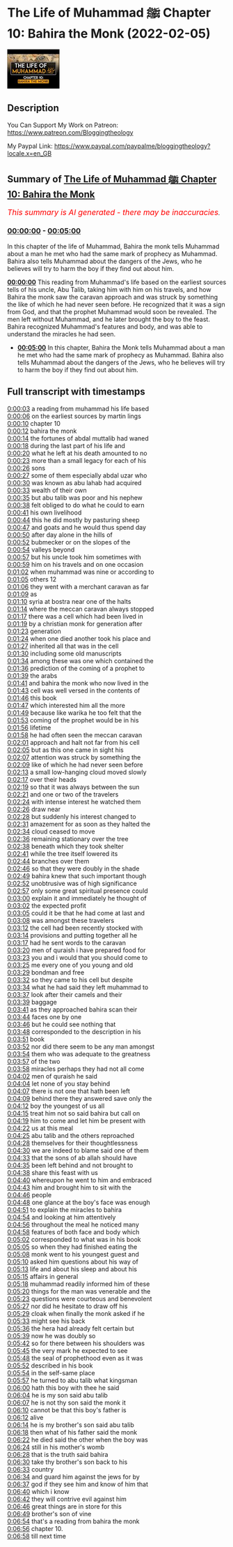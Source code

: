# The Life of Muhammad ﷺ Chapter 10: Bahira the Monk (2022-02-05)

![alt The Life of Muhammad ﷺ Chapter 10: Bahira the Monk](InxNDE8FCUM.jpg "The Life of Muhammad ﷺ Chapter 10: Bahira the Monk")

## Description

You Can Support My Work on Patreon:
https://www.patreon.com/Bloggingtheology

My Paypal Link: 
https://www.paypal.com/paypalme/bloggingtheology?locale.x=en_GB

## Summary of [The Life of Muhammad ﷺ Chapter 10: Bahira the Monk](https://www.youtube.com/watch?v=InxNDE8FCUM)


*<span style="color:red; font-size:125%">This summary is AI generated - there may be inaccuracies</span>. [](/)*

### [00:00:00](https://www.youtube.com/watch?v=InxNDE8FCUM&t=0) - [00:05:00](https://www.youtube.com/watch?v=InxNDE8FCUM&t=300)

In this chapter of the life of Muhammad, Bahira the monk tells Muhammad about a man he met who had the same mark of prophecy as Muhammad. Bahira also tells Muhammad about the dangers of the Jews, who he believes will try to harm the boy if they find out about him.

**[00:00:00](https://www.youtube.com/watch?v=InxNDE8FCUM&t=0)** This reading from Muhammad's life based on the earliest sources tells of his uncle, Abu Talib, taking him with him on his travels, and how Bahira the monk saw the caravan approach and was struck by something the like of which he had never seen before. He recognized that it was a sign from God, and that the prophet Muhammad would soon be revealed. The men left without Muhammad, and he later brought the boy to the feast. Bahira recognized Muhammad's features and body, and was able to understand the miracles he had seen.
* **[00:05:00](https://www.youtube.com/watch?v=InxNDE8FCUM&t=300)** In this chapter, Bahira the Monk tells Muhammad about a man he met who had the same mark of prophecy as Muhammad. Bahira also tells Muhammad about the dangers of the Jews, who he believes will try to harm the boy if they find out about him.

## Full transcript with timestamps

[0:00:03](https://youtu.be/InxNDE8FCUM?t=3) a reading from muhammad his life based  
[0:00:06](https://youtu.be/InxNDE8FCUM?t=6) on the earliest sources by martin lings  
[0:00:10](https://youtu.be/InxNDE8FCUM?t=10) chapter 10  
[0:00:12](https://youtu.be/InxNDE8FCUM?t=12) bahira the monk  
[0:00:14](https://youtu.be/InxNDE8FCUM?t=14) the fortunes of abdal muttalib had waned  
[0:00:18](https://youtu.be/InxNDE8FCUM?t=18) during the last part of his life and  
[0:00:20](https://youtu.be/InxNDE8FCUM?t=20) what he left at his death amounted to no  
[0:00:23](https://youtu.be/InxNDE8FCUM?t=23) more than a small legacy for each of his  
[0:00:26](https://youtu.be/InxNDE8FCUM?t=26) sons  
[0:00:27](https://youtu.be/InxNDE8FCUM?t=27) some of them especially abdal uzar who  
[0:00:30](https://youtu.be/InxNDE8FCUM?t=30) was known as abu lahab had acquired  
[0:00:33](https://youtu.be/InxNDE8FCUM?t=33) wealth of their own  
[0:00:35](https://youtu.be/InxNDE8FCUM?t=35) but abu talib was poor and his nephew  
[0:00:38](https://youtu.be/InxNDE8FCUM?t=38) felt obliged to do what he could to earn  
[0:00:41](https://youtu.be/InxNDE8FCUM?t=41) his own livelihood  
[0:00:44](https://youtu.be/InxNDE8FCUM?t=44) this he did mostly by pasturing sheep  
[0:00:47](https://youtu.be/InxNDE8FCUM?t=47) and goats and he would thus spend day  
[0:00:50](https://youtu.be/InxNDE8FCUM?t=50) after day alone in the hills of  
[0:00:52](https://youtu.be/InxNDE8FCUM?t=52) bubmecker or on the slopes of the  
[0:00:54](https://youtu.be/InxNDE8FCUM?t=54) valleys beyond  
[0:00:57](https://youtu.be/InxNDE8FCUM?t=57) but his uncle took him sometimes with  
[0:00:59](https://youtu.be/InxNDE8FCUM?t=59) him on his travels and on one occasion  
[0:01:02](https://youtu.be/InxNDE8FCUM?t=62) when muhammad was nine or according to  
[0:01:05](https://youtu.be/InxNDE8FCUM?t=65) others 12  
[0:01:06](https://youtu.be/InxNDE8FCUM?t=66) they went with a merchant caravan as far  
[0:01:09](https://youtu.be/InxNDE8FCUM?t=69) as  
[0:01:10](https://youtu.be/InxNDE8FCUM?t=70) syria at bostra near one of the halts  
[0:01:14](https://youtu.be/InxNDE8FCUM?t=74) where the meccan caravan always stopped  
[0:01:17](https://youtu.be/InxNDE8FCUM?t=77) there was a cell which had been lived in  
[0:01:19](https://youtu.be/InxNDE8FCUM?t=79) by a christian monk for generation after  
[0:01:23](https://youtu.be/InxNDE8FCUM?t=83) generation  
[0:01:24](https://youtu.be/InxNDE8FCUM?t=84) when one died another took his place and  
[0:01:27](https://youtu.be/InxNDE8FCUM?t=87) inherited all that was in the cell  
[0:01:30](https://youtu.be/InxNDE8FCUM?t=90) including some old manuscripts  
[0:01:34](https://youtu.be/InxNDE8FCUM?t=94) among these was one which contained the  
[0:01:36](https://youtu.be/InxNDE8FCUM?t=96) prediction of the coming of a prophet to  
[0:01:39](https://youtu.be/InxNDE8FCUM?t=99) the arabs  
[0:01:41](https://youtu.be/InxNDE8FCUM?t=101) and bahira the monk who now lived in the  
[0:01:43](https://youtu.be/InxNDE8FCUM?t=103) cell was well versed in the contents of  
[0:01:46](https://youtu.be/InxNDE8FCUM?t=106) this book  
[0:01:47](https://youtu.be/InxNDE8FCUM?t=107) which interested him all the more  
[0:01:49](https://youtu.be/InxNDE8FCUM?t=109) because like warika he too felt that the  
[0:01:53](https://youtu.be/InxNDE8FCUM?t=113) coming of the prophet would be in his  
[0:01:56](https://youtu.be/InxNDE8FCUM?t=116) lifetime  
[0:01:58](https://youtu.be/InxNDE8FCUM?t=118) he had often seen the meccan caravan  
[0:02:01](https://youtu.be/InxNDE8FCUM?t=121) approach and halt not far from his cell  
[0:02:05](https://youtu.be/InxNDE8FCUM?t=125) but as this one came in sight his  
[0:02:07](https://youtu.be/InxNDE8FCUM?t=127) attention was struck by something the  
[0:02:09](https://youtu.be/InxNDE8FCUM?t=129) like of which he had never seen before  
[0:02:13](https://youtu.be/InxNDE8FCUM?t=133) a small low-hanging cloud moved slowly  
[0:02:17](https://youtu.be/InxNDE8FCUM?t=137) over their heads  
[0:02:19](https://youtu.be/InxNDE8FCUM?t=139) so that it was always between the sun  
[0:02:21](https://youtu.be/InxNDE8FCUM?t=141) and one or two of the travelers  
[0:02:24](https://youtu.be/InxNDE8FCUM?t=144) with intense interest he watched them  
[0:02:26](https://youtu.be/InxNDE8FCUM?t=146) draw near  
[0:02:28](https://youtu.be/InxNDE8FCUM?t=148) but suddenly his interest changed to  
[0:02:31](https://youtu.be/InxNDE8FCUM?t=151) amazement for as soon as they halted the  
[0:02:34](https://youtu.be/InxNDE8FCUM?t=154) cloud ceased to move  
[0:02:36](https://youtu.be/InxNDE8FCUM?t=156) remaining stationary over the tree  
[0:02:38](https://youtu.be/InxNDE8FCUM?t=158) beneath which they took shelter  
[0:02:41](https://youtu.be/InxNDE8FCUM?t=161) while the tree itself lowered its  
[0:02:44](https://youtu.be/InxNDE8FCUM?t=164) branches over them  
[0:02:46](https://youtu.be/InxNDE8FCUM?t=166) so that they were doubly in the shade  
[0:02:49](https://youtu.be/InxNDE8FCUM?t=169) bahira knew that such important though  
[0:02:52](https://youtu.be/InxNDE8FCUM?t=172) unobtrusive was of high significance  
[0:02:57](https://youtu.be/InxNDE8FCUM?t=177) only some great spiritual presence could  
[0:03:00](https://youtu.be/InxNDE8FCUM?t=180) explain it and immediately he thought of  
[0:03:02](https://youtu.be/InxNDE8FCUM?t=182) the expected profit  
[0:03:05](https://youtu.be/InxNDE8FCUM?t=185) could it be that he had come at last and  
[0:03:08](https://youtu.be/InxNDE8FCUM?t=188) was amongst these travelers  
[0:03:12](https://youtu.be/InxNDE8FCUM?t=192) the cell had been recently stocked with  
[0:03:14](https://youtu.be/InxNDE8FCUM?t=194) provisions and putting together all he  
[0:03:17](https://youtu.be/InxNDE8FCUM?t=197) had he sent words to the caravan  
[0:03:20](https://youtu.be/InxNDE8FCUM?t=200) men of quraish i have prepared food for  
[0:03:23](https://youtu.be/InxNDE8FCUM?t=203) you and i would that you should come to  
[0:03:25](https://youtu.be/InxNDE8FCUM?t=205) me every one of you young and old  
[0:03:29](https://youtu.be/InxNDE8FCUM?t=209) bondman and free  
[0:03:32](https://youtu.be/InxNDE8FCUM?t=212) so they came to his cell but despite  
[0:03:34](https://youtu.be/InxNDE8FCUM?t=214) what he had said they left muhammad to  
[0:03:37](https://youtu.be/InxNDE8FCUM?t=217) look after their camels and their  
[0:03:39](https://youtu.be/InxNDE8FCUM?t=219) baggage  
[0:03:41](https://youtu.be/InxNDE8FCUM?t=221) as they approached bahira scan their  
[0:03:44](https://youtu.be/InxNDE8FCUM?t=224) faces one by one  
[0:03:46](https://youtu.be/InxNDE8FCUM?t=226) but he could see nothing that  
[0:03:48](https://youtu.be/InxNDE8FCUM?t=228) corresponded to the description in his  
[0:03:51](https://youtu.be/InxNDE8FCUM?t=231) book  
[0:03:52](https://youtu.be/InxNDE8FCUM?t=232) nor did there seem to be any man amongst  
[0:03:54](https://youtu.be/InxNDE8FCUM?t=234) them who was adequate to the greatness  
[0:03:57](https://youtu.be/InxNDE8FCUM?t=237) of the two  
[0:03:58](https://youtu.be/InxNDE8FCUM?t=238) miracles perhaps they had not all come  
[0:04:02](https://youtu.be/InxNDE8FCUM?t=242) men of quraish he said  
[0:04:04](https://youtu.be/InxNDE8FCUM?t=244) let none of you stay behind  
[0:04:07](https://youtu.be/InxNDE8FCUM?t=247) there is not one that hath been left  
[0:04:09](https://youtu.be/InxNDE8FCUM?t=249) behind there they answered save only the  
[0:04:12](https://youtu.be/InxNDE8FCUM?t=252) boy the youngest of us all  
[0:04:15](https://youtu.be/InxNDE8FCUM?t=255) treat him not so said bahira but call on  
[0:04:19](https://youtu.be/InxNDE8FCUM?t=259) him to come and let him be present with  
[0:04:22](https://youtu.be/InxNDE8FCUM?t=262) us at this meal  
[0:04:25](https://youtu.be/InxNDE8FCUM?t=265) abu talib and the others reproached  
[0:04:28](https://youtu.be/InxNDE8FCUM?t=268) themselves for their thoughtlessness  
[0:04:30](https://youtu.be/InxNDE8FCUM?t=270) we are indeed to blame said one of them  
[0:04:33](https://youtu.be/InxNDE8FCUM?t=273) that the sons of ab allah should have  
[0:04:35](https://youtu.be/InxNDE8FCUM?t=275) been left behind and not brought to  
[0:04:38](https://youtu.be/InxNDE8FCUM?t=278) share this feast with us  
[0:04:40](https://youtu.be/InxNDE8FCUM?t=280) whereupon he went to him and embraced  
[0:04:43](https://youtu.be/InxNDE8FCUM?t=283) him and brought him to sit with the  
[0:04:46](https://youtu.be/InxNDE8FCUM?t=286) people  
[0:04:48](https://youtu.be/InxNDE8FCUM?t=288) one glance at the boy's face was enough  
[0:04:51](https://youtu.be/InxNDE8FCUM?t=291) to explain the miracles to bahira  
[0:04:54](https://youtu.be/InxNDE8FCUM?t=294) and looking at him attentively  
[0:04:56](https://youtu.be/InxNDE8FCUM?t=296) throughout the meal he noticed many  
[0:04:58](https://youtu.be/InxNDE8FCUM?t=298) features of both face and body which  
[0:05:02](https://youtu.be/InxNDE8FCUM?t=302) corresponded to what was in his book  
[0:05:05](https://youtu.be/InxNDE8FCUM?t=305) so when they had finished eating the  
[0:05:08](https://youtu.be/InxNDE8FCUM?t=308) monk went to his youngest guest and  
[0:05:10](https://youtu.be/InxNDE8FCUM?t=310) asked him questions about his way of  
[0:05:13](https://youtu.be/InxNDE8FCUM?t=313) life and about his sleep and about his  
[0:05:15](https://youtu.be/InxNDE8FCUM?t=315) affairs in general  
[0:05:18](https://youtu.be/InxNDE8FCUM?t=318) muhammad readily informed him of these  
[0:05:20](https://youtu.be/InxNDE8FCUM?t=320) things for the man was venerable and the  
[0:05:23](https://youtu.be/InxNDE8FCUM?t=323) questions were courteous and benevolent  
[0:05:27](https://youtu.be/InxNDE8FCUM?t=327) nor did he hesitate to draw off his  
[0:05:29](https://youtu.be/InxNDE8FCUM?t=329) cloak when finally the monk asked if he  
[0:05:33](https://youtu.be/InxNDE8FCUM?t=333) might see his back  
[0:05:36](https://youtu.be/InxNDE8FCUM?t=336) the hera had already felt certain but  
[0:05:39](https://youtu.be/InxNDE8FCUM?t=339) now he was doubly so  
[0:05:42](https://youtu.be/InxNDE8FCUM?t=342) so for there between his shoulders was  
[0:05:45](https://youtu.be/InxNDE8FCUM?t=345) the very mark he expected to see  
[0:05:48](https://youtu.be/InxNDE8FCUM?t=348) the seal of prophethood even as it was  
[0:05:52](https://youtu.be/InxNDE8FCUM?t=352) described in his book  
[0:05:54](https://youtu.be/InxNDE8FCUM?t=354) in the self-same place  
[0:05:57](https://youtu.be/InxNDE8FCUM?t=357) he turned to abu talib what kingsman  
[0:06:00](https://youtu.be/InxNDE8FCUM?t=360) hath this boy with thee he said  
[0:06:04](https://youtu.be/InxNDE8FCUM?t=364) he is my son said abu talib  
[0:06:07](https://youtu.be/InxNDE8FCUM?t=367) he is not thy son said the monk it  
[0:06:10](https://youtu.be/InxNDE8FCUM?t=370) cannot be that this boy's father is  
[0:06:12](https://youtu.be/InxNDE8FCUM?t=372) alive  
[0:06:14](https://youtu.be/InxNDE8FCUM?t=374) he is my brother's son said abu talib  
[0:06:18](https://youtu.be/InxNDE8FCUM?t=378) then what of his father said the monk  
[0:06:22](https://youtu.be/InxNDE8FCUM?t=382) he died said the other when the boy was  
[0:06:24](https://youtu.be/InxNDE8FCUM?t=384) still in his mother's womb  
[0:06:28](https://youtu.be/InxNDE8FCUM?t=388) that is the truth said bahira  
[0:06:30](https://youtu.be/InxNDE8FCUM?t=390) take thy brother's son back to his  
[0:06:33](https://youtu.be/InxNDE8FCUM?t=393) country  
[0:06:34](https://youtu.be/InxNDE8FCUM?t=394) and guard him against the jews for by  
[0:06:37](https://youtu.be/InxNDE8FCUM?t=397) god if they see him and know of him that  
[0:06:40](https://youtu.be/InxNDE8FCUM?t=400) which i know  
[0:06:42](https://youtu.be/InxNDE8FCUM?t=402) they will contrive evil against him  
[0:06:46](https://youtu.be/InxNDE8FCUM?t=406) great things are in store for this  
[0:06:49](https://youtu.be/InxNDE8FCUM?t=409) brother's son of vine  
[0:06:54](https://youtu.be/InxNDE8FCUM?t=414) that's a reading from bahira the monk  
[0:06:56](https://youtu.be/InxNDE8FCUM?t=416) chapter 10.  
[0:06:58](https://youtu.be/InxNDE8FCUM?t=418) till next time  

